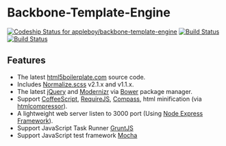 # Backbone-Template-Engine
[ ![Codeship Status for appleboy/backbone-template-engine](https://www.codeship.io/projects/cd4cbb80-0a59-0131-b608-2ec31197f4f1/status?branch=master)](https://www.codeship.io/projects/7463) [![Build Status](https://travis-ci.org/appleboy/backbone-template-engine.png)](http://travis-ci.org/appleboy/backbone-template-engine) [![Build Status](https://drone.io/github.com/appleboy/backbone-template-engine/status.png)](https://drone.io/github.com/appleboy/backbone-template-engine/latest)

## Features

* The latest [html5boilerplate.com](http://html5boilerplate.com/) source code.
* Includes [Normalize.scss](https://github.com/appleboy/normalize.scss) v2.1.x and v1.1.x.
* The latest [jQuery](http://jquery.com/) and [Modernizr](http://modernizr.com/) via [Bower](http://bower.io/) package manager.
* Support [CoffeeScript](http://coffeescript.org/), [RequireJS](http://requirejs.org/), [Compass](http://compass-style.org/), html minification (via [htmlcompressor](http://code.google.com/p/htmlcompressor/)).
* A lightweight web server listen to 3000 port (Using [Node Express Framework](http://expressjs.com/)).
* Support JavaScript Task Runner [GruntJS](http://gruntjs.com/)
* Support JavaScript test framework [Mocha](http://visionmedia.github.io/mocha/)
